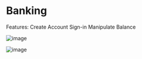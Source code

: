 # Banking

Features:
Create Account
Sign-in
Manipulate Balance

![image](https://github.com/jialiangcao/Banking/assets/131563685/a2e9b012-8829-4089-9862-7367810395c2)

![image](https://github.com/jialiangcao/Banking/assets/131563685/6934645c-cdeb-4b0e-a01d-744f1d5e7282)
